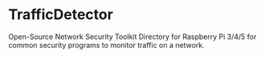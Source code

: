 # TrafficDetector
Open-Source Network Security Toolkit Directory for Raspberry Pi 3/4/5 for common security programs to monitor traffic on a network. 
